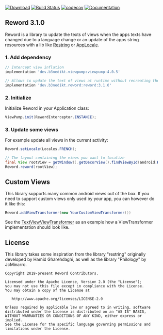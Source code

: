 [![Download](https://api.bintray.com/packages/b3nedikt/reword/reword/images/download.svg?version=3.1.0)](https://bintray.com/b3nedikt/reword/reword/3.1.0/link)
[![Build Status](https://travis-ci.org/B3nedikt/reword.svg?branch=master)](https://travis-ci.org/B3nedikt/reword)
[![codecov](https://codecov.io/gh/B3nedikt/reword/branch/master/graph/badge.svg)](https://codecov.io/gh/B3nedikt/reword)
[![Documentation](https://img.shields.io/badge/docs-documentation-green.svg)](https://b3nedikt.github.io/reword/)

## Reword 3.1.0

Reword is a library to update the texts of views when the apps texts have
changed due to a language change or an update of the apps string resources with a lib like
[Restring](https://github.com/B3nedikt/restring) or [AppLocale](https://github.com/B3nedikt/AppLocale).

### 1. Add dependency

```groovy
// Intercept view inflation
implementation 'dev.b3nedikt.viewpump:viewpump:4.0.5'

// Allows to update the text of views at runtime without recreating the activity
implementation 'dev.b3nedikt.reword:reword:3.1.0'
```

### 2. Initialize

Initialize Reword in your Application class:

```java
ViewPump.init(RewordInterceptor.INSTANCE);
```

### 3. Update some views

For example update all views in the current activity:

```java
Reword.setLocale(Locales.FRENCH);

// The layout containing the views you want to localize
final View rootView = getWindow().getDecorView().findViewById(android.R.id.content);
Reword.reword(rootView);
```

## Custom Views

This library supports many common android views out of the box. If you need to support custom views only
used by your app, you can however do it like this:

```java
Reword.addViewTransformer(new YourCustomViewTransformer())
```

See the [TextViewViewTransformer](https://github.com/B3nedikt/reword/blob/master/reword/src/main/java/dev/b3nedikt/reword/transformer/TextViewViewTransformer.kt)
as an example how a ViewTransformer implementation should look like.

## License

This library takes some inspiration from the library "restring" originally developed by Hamid Gharehdaghi,
as well as the library "Philology" by JcMinarro.

```
Copyright 2019-present Reword Contributors.

Licensed under the Apache License, Version 2.0 (the "License");
you may not use this file except in compliance with the License.
You may obtain a copy of the License at

   http://www.apache.org/licenses/LICENSE-2.0

Unless required by applicable law or agreed to in writing, software
distributed under the License is distributed on an "AS IS" BASIS,
WITHOUT WARRANTIES OR CONDITIONS OF ANY KIND, either express or implied.
See the License for the specific language governing permissions and
limitations under the License.
```
